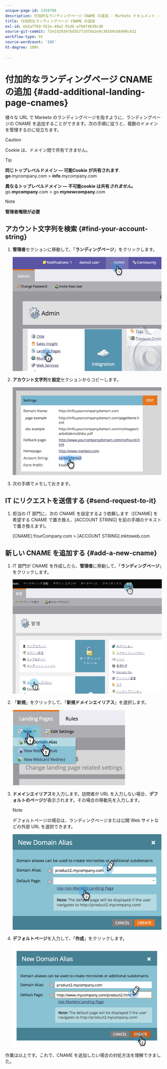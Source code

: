 ```yaml
---
unique-page-id: 2359798
description: 付加的なランディングページ CNAME の追加 - Marketo ドキュメント - 製品ドキュメント
title: 付加的なランディングページ CNAME の追加
exl-id: eb5a7f69-552e-49a2-91db-a784f4639cd0
source-git-commit: 72e1d29347bd5b77107da1e9c30169cb6490c432
workflow-type: ht
source-wordcount: '245'
ht-degree: 100%

---
```


# 付加的なランディングページ CNAME の追加 {#add-additional-landing-page-cnames}

様々な URL で Marketo のランディングページを指すように、ランディングページの CNAME を追加することができます。次の手順に従うと、複数のドメインを管理するのに役立ちます。

>[!CAUTION]
>
>Cookie は、ドメイン間で共有できません。

>[!TIP]
>
>**同じトップレベルドメイン — 可能Cookie が共有されます**.<br/> **go**.mycompany.com > **info**.mycompany.com
>
>**異なるトップレベルドメイン — 不可能cookie は共有&#x200B;_されません。_**<br/> go.**mycompany**.com > go.**mynewcompany**.com

>[!NOTE]
>
>**管理者権限が必要**

## アカウント文字列を検索 {#find-your-account-string}

1. **管理者**&#x200B;セクションに移動して、「**ランディングページ**」をクリックします。

   ![](assets/image2014-9-16-15-3a19-3a54.png)

1. **アカウント文字列**&#x200B;を&#x200B;**設定**&#x200B;セクションからコピーします。

   ![](assets/image2014-9-16-15-3a20-3a2.png)

1. 次の手順でメモしておきます。

## IT にリクエストを送信する {#send-request-to-it}

1. 担当の IT 部門に、次の CNAME を設定するよう依頼します（[CNAME] を希望する CNAME で置き換え、[ACCOUNT STRING] を前の手順のテキストで置き換えます)。

   [CNAME].YourCompany.com > [ACCOUNT STRING].mktoweb.com

## 新しい CNAME を追加する {#add-a-new-cname}

1. IT 部門が CNAME を作成したら、**管理者**&#x200B;に移動して、「**ランディングページ**」をクリックします。

   ![](assets/image2014-9-16-15-3a20-3a20.png)

1. 「**新規**」をクリックして、「**新規ドメインエイリアス**」を選択します。

   ![](assets/image2014-9-16-15-3a20-3a28.png)

1. **ドメインエイリアス**&#x200B;を入力します。訪問者が URL を入力しない場合、**デフォルトのページ**&#x200B;が表示されます。その場合の移動先を入力します。

   >[!NOTE]
   >
   >デフォルトページの場合は、ランディングページまたは公開 Web サイトなどの外部 URL を選択できます。

   ![](assets/image2014-9-16-15-3a20-3a36.png)

1. **デフォルトページ**&#x200B;を入力して、「**作成**」をクリックします。

   ![](assets/image2014-9-16-15-3a20-3a43.png)

作業は以上です。これで、CNAME を追加したい場合の対処方法を理解できました。
